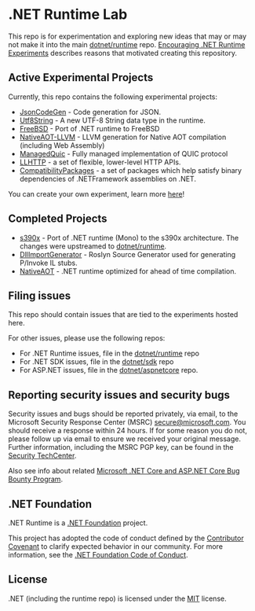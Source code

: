 # .NET Runtime Lab

This repo is for experimentation and exploring new ideas that may or may not make it into the main [dotnet/runtime](https://github.com/dotnet/runtime) repo. [Encouraging .NET Runtime Experiments](https://github.com/dotnet/runtime/issues/35609) describes reasons that motivated creating this repository.

## Active Experimental Projects

Currently, this repo contains the following experimental projects:

- [JsonCodeGen](https://github.com/dotnet/runtimelab/tree/feature/JsonCodeGen) - Code generation for JSON.
- [Utf8String](https://github.com/dotnet/runtimelab/tree/feature/Utf8String) - A new UTF-8 String data type in the runtime.
- [FreeBSD](https://github.com/dotnet/runtimelab/tree/feature/FreeBSD) - Port of .NET runtime to FreeBSD
- [NativeAOT-LLVM](https://github.com/dotnet/runtimelab/tree/feature/NativeAOT-LLVM) - LLVM generation for Native AOT compilation (including Web Assembly)
- [ManagedQuic](https://github.com/dotnet/runtimelab/tree/feature/ManagedQuic) - Fully managed implementation of QUIC protocol
- [LLHTTP](https://github.com/dotnet/runtimelab/tree/feature/LLHTTP2) - a  set of flexible, lower-level HTTP APIs.
- [CompatibilityPackages](https://github.com/dotnet/runtimelab/tree/feature/CompatibilityPackages) - a set of packages which help satisfy binary dependencies of .NETFramework assemblies on .NET.

You can create your own experiment, learn more [here](CreateAnExperiment.md)!

## Completed Projects

- [s390x](https://github.com/dotnet/runtimelab/tree/feature/s390x) - Port of .NET runtime (Mono) to the s390x architecture. The changes were upstreamed to [dotnet/runtime](https://github.com/dotnet/runtime).
- [DllImportGenerator](https://github.com/dotnet/runtimelab/tree/feature/DllImportGenerator) - Roslyn Source Generator used for generating P/Invoke IL stubs.
- [NativeAOT](https://github.com/dotnet/runtimelab/tree/feature/NativeAOT) - .NET runtime optimized for ahead of time compilation.

## Filing issues

This repo should contain issues that are tied to the experiments hosted here.

For other issues, please use the following repos:

- For .NET Runtime issues, file in the [dotnet/runtime](https://github.com/dotnet/runtime) repo
- For .NET SDK issues, file in the [dotnet/sdk](https://github.com/dotnet/sdk) repo
- For ASP.NET issues, file in the [dotnet/aspnetcore](https://github.com/dotnet/aspnetcore) repo.

## Reporting security issues and security bugs

Security issues and bugs should be reported privately, via email, to the Microsoft Security Response Center (MSRC) <secure@microsoft.com>. You should receive a response within 24 hours. If for some reason you do not, please follow up via email to ensure we received your original message. Further information, including the MSRC PGP key, can be found in the [Security TechCenter](https://www.microsoft.com/msrc/faqs-report-an-issue).

Also see info about related [Microsoft .NET Core and ASP.NET Core Bug Bounty Program](https://www.microsoft.com/msrc/bounty-dot-net-core).

## .NET Foundation

.NET Runtime is a [.NET Foundation](https://www.dotnetfoundation.org/projects) project.

This project has adopted the code of conduct defined by the [Contributor Covenant](http://contributor-covenant.org/) to clarify expected behavior in our community. For more information, see the [.NET Foundation Code of Conduct](http://www.dotnetfoundation.org/code-of-conduct).

## License

.NET (including the runtime repo) is licensed under the [MIT](LICENSE.TXT) license.
